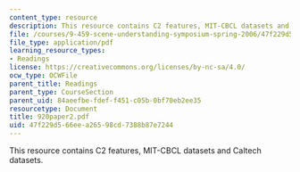 ```yaml
---
content_type: resource
description: This resource contains C2 features, MIT-CBCL datasets and Caltech datasets.
file: /courses/9-459-scene-understanding-symposium-spring-2006/47f229d566eea26598cd7388b87e7244_920paper2.pdf
file_type: application/pdf
learning_resource_types:
- Readings
license: https://creativecommons.org/licenses/by-nc-sa/4.0/
ocw_type: OCWFile
parent_title: Readings
parent_type: CourseSection
parent_uid: 84aeefbe-fdef-f451-c05b-0bf70eb2ee35
resourcetype: Document
title: 920paper2.pdf
uid: 47f229d5-66ee-a265-98cd-7388b87e7244
---
```

This resource contains C2 features, MIT-CBCL datasets and Caltech datasets.